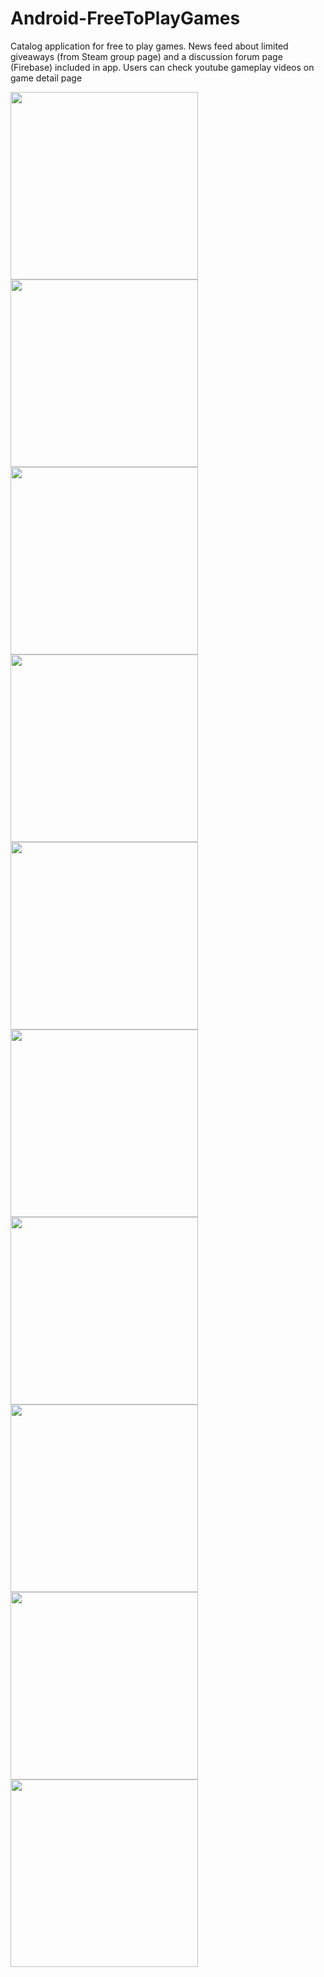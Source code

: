 # Android-FreeToPlayGames
Catalog application for free to play games. News feed about limited giveaways (from Steam group page) and a discussion forum page (Firebase) included in app. Users can check youtube gameplay videos on game detail page

<img src="https://user-images.githubusercontent.com/64427438/149587777-fbec8d18-8989-4941-a9c9-d6c73561bca9.png" width="300">  <img src="https://user-images.githubusercontent.com/64427438/149588426-dd8a4d92-8cf6-405e-80f3-221be2214f64.png" width="300"> 
<img src="https://user-images.githubusercontent.com/64427438/149611627-b4929380-ae7c-4d38-9b7d-4e9698fa4dab.png" width="300">  <img src="https://user-images.githubusercontent.com/64427438/149611678-0495b352-2f31-45a5-934e-2a7866105283.png" width="300">
<img src="https://user-images.githubusercontent.com/64427438/149611779-bf6bcc1c-620a-44bc-a4d3-88a4fca10009.png" width="300">  <img src="https://user-images.githubusercontent.com/64427438/149611781-9c2cf6e6-d140-4230-ba04-3d80c7262849.png" width="300">
<img src="https://user-images.githubusercontent.com/64427438/149611731-50649dff-39a5-4f1d-90eb-47fec4e77842.png" width="300">  <img src="https://user-images.githubusercontent.com/64427438/149611737-17bd4195-f282-40c7-8f2e-52aa807550cb.png" width="300">
<img src="https://user-images.githubusercontent.com/64427438/149611752-baee7263-aeb2-43ab-9eea-32701cedd1b1.png" width="300">  <img src="https://user-images.githubusercontent.com/64427438/149611754-a93deecd-7154-4fb9-ab7f-ea4a07fe138f.png" width="300">

